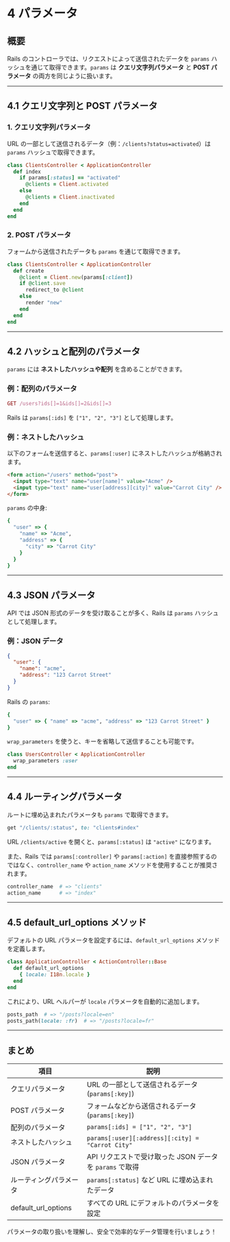# 4 パラメータ

## 概要
Rails のコントローラでは、リクエストによって送信されたデータを `params` ハッシュを通じて取得できます。`params` は **クエリ文字列パラメータ** と **POST パラメータ** の両方を同じように扱います。

---

## 4.1 クエリ文字列と POST パラメータ

### 1. クエリ文字列パラメータ
URL の一部として送信されるデータ（例：`/clients?status=activated`）は `params` ハッシュで取得できます。

```ruby
class ClientsController < ApplicationController
  def index
    if params[:status] == "activated"
      @clients = Client.activated
    else
      @clients = Client.inactivated
    end
  end
end
```

### 2. POST パラメータ
フォームから送信されたデータも `params` を通じて取得できます。

```ruby
class ClientsController < ApplicationController
  def create
    @client = Client.new(params[:client])
    if @client.save
      redirect_to @client
    else
      render "new"
    end
  end
end
```

---

## 4.2 ハッシュと配列のパラメータ

`params` には **ネストしたハッシュや配列** を含めることができます。

### 例：配列のパラメータ
```ruby
GET /users?ids[]=1&ids[]=2&ids[]=3
```
Rails は `params[:ids]` を `["1", "2", "3"]` として処理します。

### 例：ネストしたハッシュ
以下のフォームを送信すると、`params[:user]` にネストしたハッシュが格納されます。

```html
<form action="/users" method="post">
  <input type="text" name="user[name]" value="Acme" />
  <input type="text" name="user[address][city]" value="Carrot City" />
</form>
```

`params` の中身:
```ruby
{
  "user" => {
    "name" => "Acme",
    "address" => {
      "city" => "Carrot City"
    }
  }
}
```

---

## 4.3 JSON パラメータ
API では JSON 形式のデータを受け取ることが多く、Rails は `params` ハッシュとして処理します。

### 例：JSON データ
```json
{
  "user": {
    "name": "acme",
    "address": "123 Carrot Street"
  }
}
```

Rails の `params`:
```ruby
{
  "user" => { "name" => "acme", "address" => "123 Carrot Street" }
}
```

`wrap_parameters` を使うと、キーを省略して送信することも可能です。

```ruby
class UsersController < ApplicationController
  wrap_parameters :user
end
```

---

## 4.4 ルーティングパラメータ

ルートに埋め込まれたパラメータも `params` で取得できます。

```ruby
get "/clients/:status", to: "clients#index"
```

URL `/clients/active` を開くと、`params[:status]` は `"active"` になります。

また、Rails では `params[:controller]` や `params[:action]` を直接参照するのではなく、`controller_name` や `action_name` メソッドを使用することが推奨されます。

```ruby
controller_name  # => "clients"
action_name      # => "index"
```

---

## 4.5 default_url_options メソッド

デフォルトの URL パラメータを設定するには、`default_url_options` メソッドを定義します。

```ruby
class ApplicationController < ActionController::Base
  def default_url_options
    { locale: I18n.locale }
  end
end
```

これにより、URL ヘルパーが `locale` パラメータを自動的に追加します。

```ruby
posts_path  # => "/posts?locale=en"
posts_path(locale: :fr)  # => "/posts?locale=fr"
```

---

## まとめ

| 項目 | 説明 |
|------|------------------------------------------|
| クエリパラメータ | URL の一部として送信されるデータ (`params[:key]`) |
| POST パラメータ | フォームなどから送信されるデータ (`params[:key]`) |
| 配列のパラメータ | `params[:ids] = ["1", "2", "3"]` |
| ネストしたハッシュ | `params[:user][:address][:city] = "Carrot City"` |
| JSON パラメータ | API リクエストで受け取った JSON データを `params` で取得 |
| ルーティングパラメータ | `params[:status]` など URL に埋め込まれたデータ |
| default_url_options | すべての URL にデフォルトのパラメータを設定 |

パラメータの取り扱いを理解し、安全で効率的なデータ管理を行いましょう！

